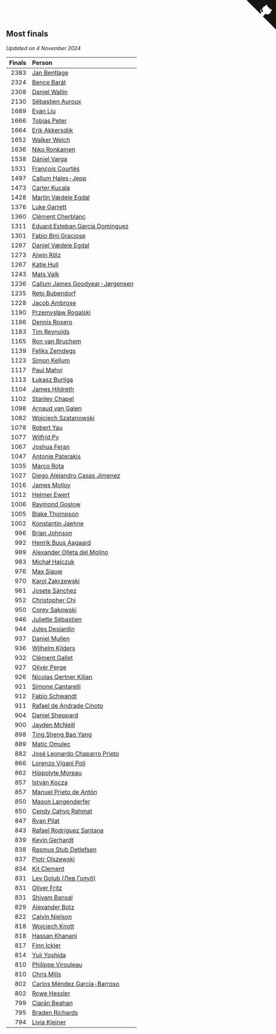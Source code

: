 ## Most finals

*Updated on  4 November 2024*

| Finals | Person |
| ---: | :--- |
| 2383 | [Jan Bentlage](https://www.worldcubeassociation.org/persons/2010BENT01) |
| 2324 | [Bence Barát](https://www.worldcubeassociation.org/persons/2008BARA01) |
| 2308 | [Daniel Wallin](https://www.worldcubeassociation.org/persons/2013WALL03) |
| 2130 | [Sébastien Auroux](https://www.worldcubeassociation.org/persons/2008AURO01) |
| 1689 | [Evan Liu](https://www.worldcubeassociation.org/persons/2009LIUE01) |
| 1666 | [Tobias Peter](https://www.worldcubeassociation.org/persons/2014PETE03) |
| 1664 | [Erik Akkersdijk](https://www.worldcubeassociation.org/persons/2005AKKE01) |
| 1652 | [Walker Welch](https://www.worldcubeassociation.org/persons/2011WELC01) |
| 1636 | [Niko Ronkainen](https://www.worldcubeassociation.org/persons/2010RONK01) |
| 1538 | [Dániel Varga](https://www.worldcubeassociation.org/persons/2008VARG01) |
| 1531 | [François Courtès](https://www.worldcubeassociation.org/persons/2008COUR01) |
| 1497 | [Callum Hales-Jepp](https://www.worldcubeassociation.org/persons/2012HALE01) |
| 1473 | [Carter Kucala](https://www.worldcubeassociation.org/persons/2015KUCA01) |
| 1428 | [Martin Vædele Egdal](https://www.worldcubeassociation.org/persons/2013EGDA02) |
| 1376 | [Luke Garrett](https://www.worldcubeassociation.org/persons/2017GARR05) |
| 1360 | [Clément Cherblanc](https://www.worldcubeassociation.org/persons/2014CHER05) |
| 1311 | [Eduard Esteban García Domínguez](https://www.worldcubeassociation.org/persons/2011EDUA01) |
| 1301 | [Fabio Bini Graciose](https://www.worldcubeassociation.org/persons/2010GRAC02) |
| 1287 | [Daniel Vædele Egdal](https://www.worldcubeassociation.org/persons/2013EGDA01) |
| 1273 | [Alwin Rölz](https://www.worldcubeassociation.org/persons/2016ROLZ01) |
| 1267 | [Katie Hull](https://www.worldcubeassociation.org/persons/2010HULL01) |
| 1243 | [Mats Valk](https://www.worldcubeassociation.org/persons/2007VALK01) |
| 1236 | [Callum James Goodyear-Jørgensen](https://www.worldcubeassociation.org/persons/2012GOOD02) |
| 1235 | [Reto Bubendorf](https://www.worldcubeassociation.org/persons/2012BUBE01) |
| 1228 | [Jacob Ambrose](https://www.worldcubeassociation.org/persons/2010AMBR01) |
| 1190 | [Przemysław Rogalski](https://www.worldcubeassociation.org/persons/2013ROGA02) |
| 1186 | [Dennis Rosero](https://www.worldcubeassociation.org/persons/2010ROSE03) |
| 1183 | [Tim Reynolds](https://www.worldcubeassociation.org/persons/2005REYN01) |
| 1165 | [Ron van Bruchem](https://www.worldcubeassociation.org/persons/2003BRUC01) |
| 1139 | [Feliks Zemdegs](https://www.worldcubeassociation.org/persons/2009ZEMD01) |
| 1123 | [Simon Kellum](https://www.worldcubeassociation.org/persons/2016KELL12) |
| 1117 | [Paul Mahvi](https://www.worldcubeassociation.org/persons/2012MAHV01) |
| 1113 | [Łukasz Burliga](https://www.worldcubeassociation.org/persons/2013BURL01) |
| 1104 | [James Hildreth](https://www.worldcubeassociation.org/persons/2009HILD01) |
| 1102 | [Stanley Chapel](https://www.worldcubeassociation.org/persons/2016CHAP04) |
| 1098 | [Arnaud van Galen](https://www.worldcubeassociation.org/persons/2006GALE01) |
| 1082 | [Wojciech Szatanowski](https://www.worldcubeassociation.org/persons/2011SZAT01) |
| 1078 | [Robert Yau](https://www.worldcubeassociation.org/persons/2009YAUR01) |
| 1077 | [Wilfrid Py](https://www.worldcubeassociation.org/persons/2016PYWI01) |
| 1067 | [Joshua Feran](https://www.worldcubeassociation.org/persons/2011FERA01) |
| 1047 | [Antonie Paterakis](https://www.worldcubeassociation.org/persons/2012PATE01) |
| 1035 | [Marco Rota](https://www.worldcubeassociation.org/persons/2009ROTA01) |
| 1027 | [Diego Alejandro Casas Jimenez](https://www.worldcubeassociation.org/persons/2014JIME05) |
| 1016 | [James Molloy](https://www.worldcubeassociation.org/persons/2011MOLL01) |
| 1012 | [Helmer Ewert](https://www.worldcubeassociation.org/persons/2015EWER01) |
| 1006 | [Raymond Goslow](https://www.worldcubeassociation.org/persons/2014GOSL01) |
| 1005 | [Blake Thompson](https://www.worldcubeassociation.org/persons/2010THOM03) |
| 1002 | [Konstantin Jaehne](https://www.worldcubeassociation.org/persons/2015JAEH01) |
| 996 | [Brian Johnson](https://www.worldcubeassociation.org/persons/2013JOHN10) |
| 992 | [Henrik Buus Aagaard](https://www.worldcubeassociation.org/persons/2006BUUS01) |
| 989 | [Alexander Olleta del Molino](https://www.worldcubeassociation.org/persons/2008OLLE01) |
| 983 | [Michał Halczuk](https://www.worldcubeassociation.org/persons/2006HALC01) |
| 976 | [Max Siauw](https://www.worldcubeassociation.org/persons/2017SIAU02) |
| 970 | [Karol Zakrzewski](https://www.worldcubeassociation.org/persons/2014ZAKR01) |
| 961 | [Josete Sánchez](https://www.worldcubeassociation.org/persons/2015SANC18) |
| 952 | [Christopher Chi](https://www.worldcubeassociation.org/persons/2014CHIC01) |
| 950 | [Corey Sakowski](https://www.worldcubeassociation.org/persons/2011SAKO01) |
| 946 | [Juliette Sébastien](https://www.worldcubeassociation.org/persons/2014SEBA01) |
| 944 | [Jules Desjardin](https://www.worldcubeassociation.org/persons/2010DESJ01) |
| 937 | [Daniel Mullen](https://www.worldcubeassociation.org/persons/2016MULL04) |
| 936 | [Wilhelm Kilders](https://www.worldcubeassociation.org/persons/2010KILD02) |
| 932 | [Clément Gallet](https://www.worldcubeassociation.org/persons/2004GALL02) |
| 927 | [Olivér Perge](https://www.worldcubeassociation.org/persons/2007PERG01) |
| 926 | [Nicolas Gertner Kilian](https://www.worldcubeassociation.org/persons/2013GERT01) |
| 921 | [Simone Cantarelli](https://www.worldcubeassociation.org/persons/2012CANT02) |
| 912 | [Fabio Schwandt](https://www.worldcubeassociation.org/persons/2014SCHW02) |
| 911 | [Rafael de Andrade Cinoto](https://www.worldcubeassociation.org/persons/2007CINO01) |
| 904 | [Daniel Sheppard](https://www.worldcubeassociation.org/persons/2009SHEP01) |
| 900 | [Jayden McNeill](https://www.worldcubeassociation.org/persons/2012MCNE01) |
| 898 | [Ting Sheng Bao Yang](https://www.worldcubeassociation.org/persons/2008BAOY01) |
| 889 | [Matic Omulec](https://www.worldcubeassociation.org/persons/2010OMUL02) |
| 882 | [José Leonardo Chaparro Prieto](https://www.worldcubeassociation.org/persons/2011CHAP01) |
| 866 | [Lorenzo Vigani Poli](https://www.worldcubeassociation.org/persons/2007POLI01) |
| 862 | [Hippolyte Moreau](https://www.worldcubeassociation.org/persons/2008MORE02) |
| 857 | [István Kocza](https://www.worldcubeassociation.org/persons/2005KOCZ01) |
| 857 | [Manuel Prieto de Antón](https://www.worldcubeassociation.org/persons/2015ANTO04) |
| 850 | [Mason Langenderfer](https://www.worldcubeassociation.org/persons/2013LANG03) |
| 850 | [Cendy Cahyo Rahmat](https://www.worldcubeassociation.org/persons/2010RAHM02) |
| 847 | [Ryan Pilat](https://www.worldcubeassociation.org/persons/2016PILA03) |
| 843 | [Rafael Rodriguez Santana](https://www.worldcubeassociation.org/persons/2012SANT12) |
| 839 | [Kevin Gerhardt](https://www.worldcubeassociation.org/persons/2013GERH01) |
| 838 | [Rasmus Stub Detlefsen](https://www.worldcubeassociation.org/persons/2014DETL01) |
| 837 | [Piotr Olszewski](https://www.worldcubeassociation.org/persons/2013OLSZ02) |
| 834 | [Kit Clement](https://www.worldcubeassociation.org/persons/2008CLEM01) |
| 831 | [Lev Golub (Лев Голуб)](https://www.worldcubeassociation.org/persons/2014HOLU01) |
| 831 | [Oliver Fritz](https://www.worldcubeassociation.org/persons/2014FRIT02) |
| 831 | [Shivam Bansal](https://www.worldcubeassociation.org/persons/2011BANS02) |
| 829 | [Alexander Botz](https://www.worldcubeassociation.org/persons/2013BOTZ01) |
| 822 | [Calvin Nielson](https://www.worldcubeassociation.org/persons/2014NIEL03) |
| 818 | [Wojciech Knott](https://www.worldcubeassociation.org/persons/2011KNOT01) |
| 818 | [Hassan Khanani](https://www.worldcubeassociation.org/persons/2018KHAN26) |
| 817 | [Finn Ickler](https://www.worldcubeassociation.org/persons/2012ICKL01) |
| 814 | [Yuji Yoshida](https://www.worldcubeassociation.org/persons/2015YOSH01) |
| 810 | [Philippe Virouleau](https://www.worldcubeassociation.org/persons/2008VIRO01) |
| 810 | [Chris Mills](https://www.worldcubeassociation.org/persons/2014MILL04) |
| 802 | [Carlos Méndez García-Barroso](https://www.worldcubeassociation.org/persons/2010GARC02) |
| 802 | [Rowe Hessler](https://www.worldcubeassociation.org/persons/2007HESS01) |
| 799 | [Ciarán Beahan](https://www.worldcubeassociation.org/persons/2012BEAH01) |
| 795 | [Braden Richards](https://www.worldcubeassociation.org/persons/2017RICH02) |
| 794 | [Livia Kleiner](https://www.worldcubeassociation.org/persons/2013KLEI03) |


<a href="https://github.com/jonatanklosko/wca_statistics" class="github-corner" aria-label="View source on Github"><svg width="80" height="80" viewBox="0 0 250 250" style="fill:#151513; color:#fff; position: absolute; top: 0; border: 0; right: 0;" aria-hidden="true"><path d="M0,0 L115,115 L130,115 L142,142 L250,250 L250,0 Z"></path><path d="M128.3,109.0 C113.8,99.7 119.0,89.6 119.0,89.6 C122.0,82.7 120.5,78.6 120.5,78.6 C119.2,72.0 123.4,76.3 123.4,76.3 C127.3,80.9 125.5,87.3 125.5,87.3 C122.9,97.6 130.6,101.9 134.4,103.2" fill="currentColor" style="transform-origin: 130px 106px;" class="octo-arm"></path><path d="M115.0,115.0 C114.9,115.1 118.7,116.5 119.8,115.4 L133.7,101.6 C136.9,99.2 139.9,98.4 142.2,98.6 C133.8,88.0 127.5,74.4 143.8,58.0 C148.5,53.4 154.0,51.2 159.7,51.0 C160.3,49.4 163.2,43.6 171.4,40.1 C171.4,40.1 176.1,42.5 178.8,56.2 C183.1,58.6 187.2,61.8 190.9,65.4 C194.5,69.0 197.7,73.2 200.1,77.6 C213.8,80.2 216.3,84.9 216.3,84.9 C212.7,93.1 206.9,96.0 205.4,96.6 C205.1,102.4 203.0,107.8 198.3,112.5 C181.9,128.9 168.3,122.5 157.7,114.1 C157.9,116.9 156.7,120.9 152.7,124.9 L141.0,136.5 C139.8,137.7 141.6,141.9 141.8,141.8 Z" fill="currentColor" class="octo-body"></path></svg></a><style>.github-corner:hover .octo-arm{animation:octocat-wave 560ms ease-in-out}@keyframes octocat-wave{0%,100%{transform:rotate(0)}20%,60%{transform:rotate(-25deg)}40%,80%{transform:rotate(10deg)}}@media (max-width:500px){.github-corner:hover .octo-arm{animation:none}.github-corner .octo-arm{animation:octocat-wave 560ms ease-in-out}}</style>
